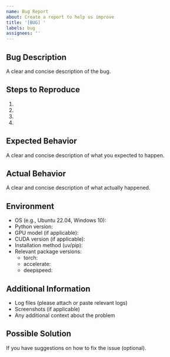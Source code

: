 ```yaml
---
name: Bug Report
about: Create a report to help us improve
title: '[BUG] '
labels: bug
assignees: ''
---
```


## Bug Description
A clear and concise description of the bug.

## Steps to Reproduce
1.
2.
3.
4.

## Expected Behavior
A clear and concise description of what you expected to happen.

## Actual Behavior
A clear and concise description of what actually happened.

## Environment
- OS (e.g., Ubuntu 22.04, Windows 10):
- Python version:
- GPU model (if applicable):
- CUDA version (if applicable):
- Installation method (uv/pip):
- Relevant package versions:
  - torch:
  - accelerate:
  - deepspeed:

## Additional Information
- Log files (please attach or paste relevant logs)
- Screenshots (if applicable)
- Any additional context about the problem

## Possible Solution
If you have suggestions on how to fix the issue (optional).
